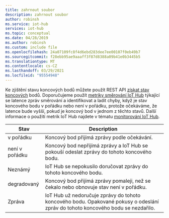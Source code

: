 ```yaml
---
title: zahrnout soubor
description: zahrnout soubor
author: robinsh
ms.service: iot-hub
services: iot-hub
ms.topic: conceptual
ms.date: 04/28/2019
ms.author: robinsh
ms.custom: include file
ms.openlocfilehash: 24a07109fc8f4d6ebd283dee7ee00107f0eb49b7
ms.sourcegitcommit: f28ebb95ae9aaaff3f87d8388a09b41e0b3445b5
ms.translationtype: MT
ms.contentlocale: cs-CZ
ms.lasthandoff: 03/29/2021
ms.locfileid: "95554948"
---
```

Ke zjištění stavu koncových bodů můžete použít REST API [získat stav koncových](/rest/api/iothub/iothubresource/getendpointhealth#iothubresource_getendpointhealth) bodů. Doporučujeme použít [metriky směrování IoT Hub](../articles/iot-hub/monitor-iot-hub-reference.md#routing-metrics) týkající se latence zpráv směrování a identifikovat a ladit chyby, když je stav koncového bodu v pořádku nebo není v pořádku, protože očekáváme, že latence bude vyšší, pokud je koncový bod v jednom z těchto stavů. Další informace o použití metrik IoT Hub najdete v tématu [monitorování IoT Hub](../articles/iot-hub/monitor-iot-hub.md).

|Stav|Description|
|---|---|
|v pořádku|Koncový bod přijímá zprávy podle očekávání.|
|není v pořádku|Koncový bod nepřijímá zprávy a IoT Hub se pokouší odeslat zprávy do tohoto koncového bodu.|
|Neznámý|IoT Hub se nepokusilo doručovat zprávy do tohoto koncového bodu.|
|degradovaný|Koncový bod přijímá zprávy pomaleji, než se čekalo nebo obnovuje stav není v pořádku.|
|Zpráva|IoT Hub už nedoručuje zprávy do tohoto koncového bodu. Opakované pokusy o odeslání zpráv do tohoto koncového bodu se nezdařilo.|